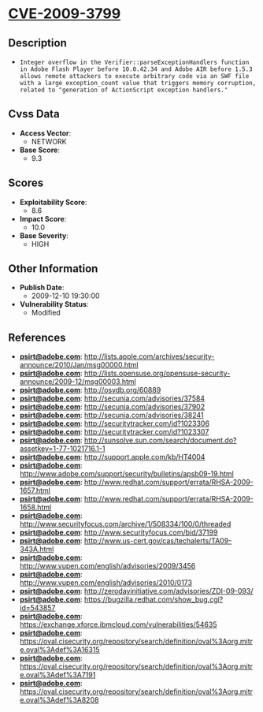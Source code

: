 
# [CVE-2009-3799](https://cve.mitre.org/cgi-bin/cvename.cgi?name=CVE-2009-3799)

## Description

- `Integer overflow in the Verifier::parseExceptionHandlers function in Adobe Flash Player before 10.0.42.34 and Adobe AIR before 1.5.3 allows remote attackers to execute arbitrary code via an SWF file with a large exception_count value that triggers memory corruption, related to "generation of ActionScript exception handlers."`

## Cvss Data

- **Access Vector**:
  - NETWORK
- **Base Score**:
  - 9.3

## Scores

- **Exploitability Score**:
  - 8.6
- **Impact Score**:
  - 10.0
- **Base Severity**:
  - HIGH

## Other Information

- **Publish Date**:
  - 2009-12-10 19:30:00
- **Vulnerability Status**:
  - Modified

## References

- **psirt@adobe.com**: http://lists.apple.com/archives/security-announce/2010/Jan/msg00000.html
- **psirt@adobe.com**: http://lists.opensuse.org/opensuse-security-announce/2009-12/msg00003.html
- **psirt@adobe.com**: http://osvdb.org/60889
- **psirt@adobe.com**: http://secunia.com/advisories/37584
- **psirt@adobe.com**: http://secunia.com/advisories/37902
- **psirt@adobe.com**: http://secunia.com/advisories/38241
- **psirt@adobe.com**: http://securitytracker.com/id?1023306
- **psirt@adobe.com**: http://securitytracker.com/id?1023307
- **psirt@adobe.com**: http://sunsolve.sun.com/search/document.do?assetkey=1-77-1021716.1-1
- **psirt@adobe.com**: http://support.apple.com/kb/HT4004
- **psirt@adobe.com**: http://www.adobe.com/support/security/bulletins/apsb09-19.html
- **psirt@adobe.com**: http://www.redhat.com/support/errata/RHSA-2009-1657.html
- **psirt@adobe.com**: http://www.redhat.com/support/errata/RHSA-2009-1658.html
- **psirt@adobe.com**: http://www.securityfocus.com/archive/1/508334/100/0/threaded
- **psirt@adobe.com**: http://www.securityfocus.com/bid/37199
- **psirt@adobe.com**: http://www.us-cert.gov/cas/techalerts/TA09-343A.html
- **psirt@adobe.com**: http://www.vupen.com/english/advisories/2009/3456
- **psirt@adobe.com**: http://www.vupen.com/english/advisories/2010/0173
- **psirt@adobe.com**: http://zerodayinitiative.com/advisories/ZDI-09-093/
- **psirt@adobe.com**: https://bugzilla.redhat.com/show_bug.cgi?id=543857
- **psirt@adobe.com**: https://exchange.xforce.ibmcloud.com/vulnerabilities/54635
- **psirt@adobe.com**: https://oval.cisecurity.org/repository/search/definition/oval%3Aorg.mitre.oval%3Adef%3A16315
- **psirt@adobe.com**: https://oval.cisecurity.org/repository/search/definition/oval%3Aorg.mitre.oval%3Adef%3A7191
- **psirt@adobe.com**: https://oval.cisecurity.org/repository/search/definition/oval%3Aorg.mitre.oval%3Adef%3A8208

